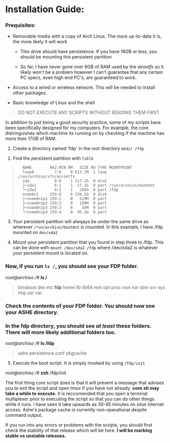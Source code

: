 # Installation Guide:

### Prequisites:

* Removable media with a copy of Arch Linux.  The more up-to-date it is, the more likely it will work

	* This drive should have persistence.  If you have 16GB or less, you should be mounting this persistent partition

	* So far, I have never gone over 8GB of RAM used by the *airootfs* so it
	likely won't be a problem however I can't guarantee that any certain PC
	specs, even high end PC's, are guaranteed to work.

* Access to a wired or wireless network.  This will be needed to install other packages.

* Basic knowledge of Linux and the shell

> DO NOT EXECUTE ANY SCRIPTS WITHOUT READING THEM FIRST.

In addition to just being a good security practice, some of my scripts have been
specifically designed for my computers.  For example, the core distringuishes
which machine its running on by checking if the machine has more then 17GB of RAM.

1. Create a directory named 'fdp' in the root directory `mkdir /fdp`

2. Find the persistent partition with `lsblk`

>		NAME        MAJ:MIN RM   SIZE RO TYPE MOUNTPOINT
>		loop0         7:0    0 513.1M  1 loop /run/archiso/sfs/airootfs
>		sda           8:0    1 117.2G  0 disk 
>		├─sda1        8:1    1  17.2G  0 part /run/archiso/bootmnt
>		└─sda2        8:2    1   100G  0 part /fdp
>		nvme0n1     259:0    0 238.5G  0 disk 
>		├─nvme0n1p1 259:1    0   529M  0 part 
>		├─nvme0n1p2 259:2    0   100M  0 part 
>		├─nvme0n1p3 259:3    0    16M  0 part 
>		└─nvme0n1p4 259:4    0  95.4G  0 part 

3. Your persistent partition will alwqays be under the same drive as
	wherever `/run/archiso/bootmnt` is mounted.  In this example, I have /fdp mounted
	on `dev/sda2`

4. Mount your persistent partition that you found in step three to /fdp.  This can
	be done with `mount /dev/sda2 /fdp` where /dev/sda2 is whatever your persistent
	mount is located on.

### Now, if you run `ls /`, you should see your FDP folder.

 *root@archiso /#* **ls /**
       
>	binsboot dev etc **fdp** home lib lib64 mnt opt
>	proc root run sbin srv sys tmp usr var

### Check the contents of your FDP folder.  You should now see your ASHE directory.

### In the fdp directory, you should see *at least* these folders.  There will more likely additional folders too.

*root@archiso /#* **ls /fdp**
	
> 	ashe
> 	persistence.conf
> 	pkgcache

5. Execute the boot script.  It is simply invoked by using `/fdp/init`

*root@archiso /#* **zsh** /fdp/init

The first thing core script does is that it will present a message that advises you to exit
the script and open tmux if you have not already.  **core.sh may take a while to execute.**
It is reccomended that you open a terminal multiplexer prior to executing the script so that
you can do other things while it runs.  I have seen it take upwards as 30-45 minutes on slow
internet access.  Ashe's package cache is currently non-operational despite command output.

If you run into any errors or problems with the scripts, you should first check the stability
of that release which will be here.  **I will be marking stable vs unstable releases.**
